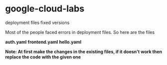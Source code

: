 # google-cloud-labs 
deployment files fixed versions

Most of the people faced errors in deployment files. So here are the files 

<b>auth.yaml</b>
<b>frontend.yaml</b>
<b>hello.yaml</b>
 
<b>Note: At first make the changes in the existing files, if it doesn't work then replace the code with the given one </b>
